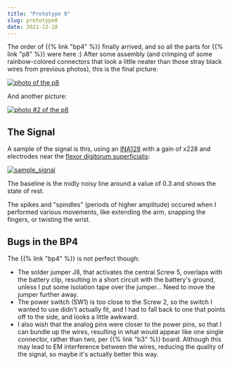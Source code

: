 ```yaml
---
title: "Prototype 8"
slug: prototype8
date: 2021-12-18
---
```


The order of {{% link "bp4" %}} finally arrived, and so all the parts for {{%
link "p8" %}} were here :)  After some assembly (and crimping of some
rainbow-colored connectors that look a little neater than those stray black
wires from previous photos), this is the final picture:

[![photo of the p8](/img/blog/2021-12-18_p8.jpg)](/img/blog/2021-12-18_p8.jpg)

And another picture:

[![photo #2 of the p8](/img/blog/2021-12-17_p8.jpg)](/img/blog/2021-12-17_p8.jpg)

## The Signal

A sample of the signal is this, using an [INA128](https://www.ti.com/product/INA128) with a gain of x228 and electrodes near the [flexor digitorum superficialis](https://en.wikipedia.org/wiki/Flexor_digitorum_superficialis_muscle):

[![sample_signal](/img/blog/2021-12-17_signal_sample.png)](/img/blog/2021-12-17_signal_sample.png)

The baseline is the midly noisy line around a value of 0.3 and shows the state
of rest.

The spikes and "spindles" (periods of higher amplitude) occured when I
performed various movements, like extending the arm, snapping the fingers, or
twisting the wrist.

## Bugs in the BP4

The {{% link "bp4" %}} is not perfect though:

- The solder jumper J8, that activates the central Screw 5, overlaps with the
  battery clip, resulting in a short circuit with the battery's ground, unless
  I put some isolation tape over the jumper...  Need to move the jumper further
  away.
- The power switch (SW1) is too close to the Screw 2, so the switch I wanted to
  use didn't actually fit, and I had to fall back to one that points off to the
  side, and looks a little awkward.
- I also wish that the analog pins were closer to the power pins, so that I can
  bundle up the wires, resulting in what would appear like one single
  connector, rather than two, per {{% link "b3" %}} board.  Although this may
  lead to EM interference between the wires, reducing the quality of the
  signal, so maybe it's actually better this way.
